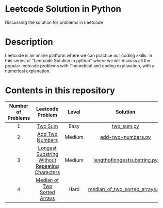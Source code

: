 # Leetcode Solution in Python

Discussing the solution for problems in Leetcode

# Description
Leetcode is an online platform where we can practice our coding skills. In this series of "Leetcode Solution in python" where we will discuss all the popular leetcode problems with Theoretical and coding explanation, with a numerical explanation. 

# Contents in this repository

|Number of Problems| Leetcode Problem | Level | Solution |Time complexity| Tutorial Video | 
|:-:|:-:|:-:|:-:|:-:|:-:|
| 1 | [Two Sum](https://leetcode.com/problems/two-sum/) | Easy | [two_sum.py](https://github.com/Anjitha95/leetcodeinpython/blob/master/solution/two_sum.py) | O(n) | [Two sum](https://www.youtube.com/watch?v=s-xynO6Aiew)| 
|2| [Add Two Numbers](https://leetcode.com/problems/add-two-numbers/) | Medium | [add-two-numbers.py](https://github.com/Anjitha95/leetcodeinpython/blob/master/solution/add-two-numbers.py)| O(max(m,n)) | [Add Two Numbers](https://www.youtube.com/watch?v=A3SesnRsZx8)|
| 3| [Longest Substring Without Repeating Characters](https://leetcode.com/problems/longest-substring-without-repeating-characters/)| Medium | [lengthoflongestsubstring.py](https://github.com/Anjitha95/leetcodeinpython/blob/master/solution/lengthoflongestsubstring.py) | O(n) |[Longest Substring Without Repeating Characters](https://www.youtube.com/watch?v=BpkRQE2wPBA)|
| 4|[Median of Two Sorted Arrays](https://leetcode.com/problems/median-of-two-sorted-arrays/) | Hard | [median_of_two_sorted_arrays.py](https://github.com/Anjitha95/leetcodeinpython/blob/master/solution/median_of_two_sorted_arrays.py) | O(log (m+n)) | [Median of Two Sorted Arrays]() |
